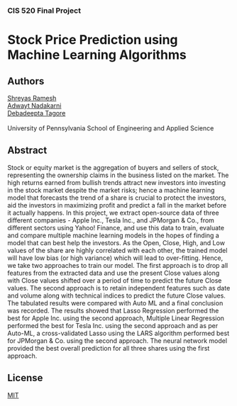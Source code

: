 ### CIS 520 Final Project 

# Stock Price Prediction using Machine Learning Algorithms

## Authors
[Shreyas Ramesh](mailto:shreyasr@seas.upenn.edu)\
[Adwayt Nadakarni](mailto:adwayt@seas.upenn.edu)\
[Debadeepta Tagore](mailto:tagore@seas.upenn.edu)\
\
University of Pennsylvania School of Engineering and Applied Science

## Abstract
Stock or equity market is the aggregation of buyers and sellers of stock, representing the ownership claims in the business listed on the market. The high returns earned from bullish trends attract new investors into investing in the stock market despite the market risks; hence a machine learning model that forecasts the trend of a share is crucial to protect the investors, aid the investors in maximizing profit and predict a fall in the market before it actually happens. In this project, we extract open-source data of three different companies - Apple Inc., Tesla Inc., and JPMorgan & Co., from different sectors using Yahoo! Finance, and use this data to train, evaluate and compare multiple machine learning models in the hopes of finding a model that can best help the investors. As the Open, Close, High, and Low values of the share are highly correlated with each other, the trained model will have low bias (or high variance) which will lead to over-fitting. Hence, we take two approaches to train our model. The first approach is to drop all features from the extracted data and use the present Close values along with Close values shifted over a period of time to predict the future Close values. The second approach is to retain independent features such as date and volume along with technical indices to predict the future Close values. The tabulated results were compared with Auto ML and a final conclusion was recorded. The results showed that Lasso Regression performed the best for Apple Inc. using the second approach, Multiple Linear Regression performed the best for Tesla Inc. using the second approach and as per Auto-ML, a cross-validated Lasso using the LARS algorithm performed best for JPMorgan & Co. using the second approach. The neural network model provided the best overall prediction for all three shares using the first approach.



## License
[MIT](https://choosealicense.com/licenses/mit/)